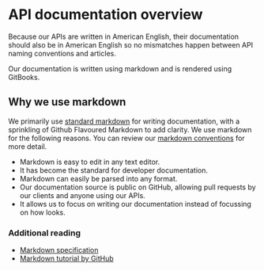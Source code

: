 # API documentation overview
Because our APIs are written in American English, their documentation should also be in American English so no mismatches happen between API naming conventions and articles.

Our documentation is written using markdown and is rendered using GitBooks.

## Why we use markdown
We primarily use [standard markdown](https://daringfireball.net/projects/markdown/) for writing documentation, with a sprinkling of Github Flavoured Markdown to add clarity. We use markdown for the following reasons. You can review our [markdown conventions](/markdown-conventions.md) for more detail.

- Markdown is easy to edit in any text editor.
- It has become the standard for developer documentation.
- Markdown can easily be parsed into any format.
- Our documentation source is public on GitHub, allowing pull requests by our clients and anyone using our APIs.
- It allows us to focus on writing our documentation instead of focussing on how looks.

### Additional reading
* [Markdown specification](https://daringfireball.net/projects/markdown/syntax)
* [Markdown tutorial by GitHub](http://www.markdowntutorial.com/)
